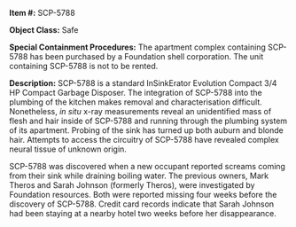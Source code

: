 **Item #:** SCP-5788

**Object Class:** Safe

**Special Containment Procedures:** The apartment complex containing SCP-5788 has been purchased by a Foundation shell corporation. The unit containing SCP-5788 is not to be rented.

**Description:** SCP-5788 is a standard InSinkErator Evolution Compact 3/4 HP Compact Garbage Disposer. The integration of SCP-5788 into the plumbing of the kitchen makes removal and characterisation difficult. Nonetheless, _in situ_ x-ray measurements reveal an unidentified mass of flesh and hair inside of SCP-5788 and running through the plumbing system of its apartment. Probing of the sink has turned up both auburn and blonde hair. Attempts to access the circuitry of SCP-5788 have revealed complex neural tissue of unknown origin.

SCP-5788 was discovered when a new occupant reported screams coming from their sink while draining boiling water. The previous owners, Mark Theros and Sarah Johnson (formerly Theros), were investigated by Foundation resources. Both were reported missing four weeks before the discovery of SCP-5788. Credit card records indicate that Sarah Johnson had been staying at a nearby hotel two weeks before her disappearance.